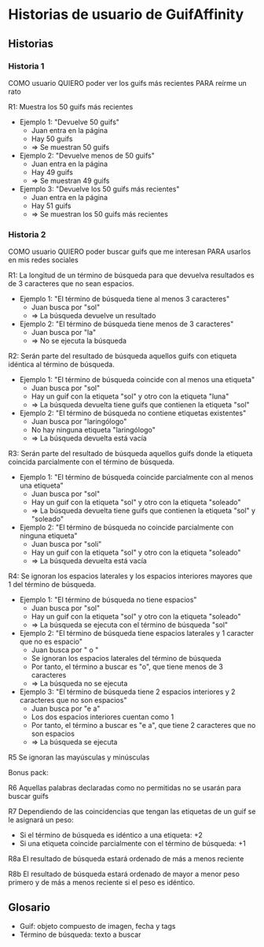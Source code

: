 ﻿# Historias de usuario de GuifAffinity

## Historias

### Historia 1
COMO usuario
QUIERO poder ver los guifs más recientes
PARA reírme un rato

R1: Muestra los 50 guifs más recientes
* Ejemplo 1: "Devuelve 50 guifs"
   * Juan entra en la página
   * Hay 50 guifs
   * => Se muestran 50 guifs
* Ejemplo 2: "Devuelve menos de 50 guifs"
   * Juan entra en la página
   * Hay 49 guifs
   * => Se muestran 49 guifs
* Ejemplo 3: "Devuelve los 50 guifs más recientes"
   * Juan entra en la página
   * Hay 51 guifs
   * => Se muestran los 50 guifs más recientes

### Historia 2
COMO usuario
QUIERO poder buscar guifs que me interesan
PARA usarlos en mis redes sociales

R1: La longitud de un término de búsqueda para que devuelva resultados es de 3 caracteres que no sean espacios.
* Ejemplo 1: "El término de búsqueda tiene al menos 3 caracteres"
   * Juan busca por "sol"
   * => La búsqueda devuelve un resultado
* Ejemplo 2: "El término de búsqueda tiene menos de 3 caracteres"
   * Juan busca por "la"
   * => No se ejecuta la búsqueda

R2: Serán parte del resultado de búsqueda aquellos guifs con etiqueta idéntica al término de búsqueda.
* Ejemplo 1: "El término de búsqueda coincide con al menos una etiqueta"
   * Juan busca por "sol"
   * Hay un guif con la etiqueta "sol" y otro con la etiqueta "luna"
   * => La búsqueda devuelta tiene guifs que contienen la etiqueta "sol"
* Ejemplo 2: "El término de búsqueda no contiene etiquetas existentes"
   * Juan busca por "laringólogo"
   * No hay ninguna etiqueta "laringólogo"
   * => La búsqueda devuelta está vacía

R3: Serán parte del resultado de búsqueda aquellos guifs donde la etiqueta coincida parcialmente con el término de búsqueda.
* Ejemplo 1: "El término de búsqueda coincide parcialmente con al menos una etiqueta"
   * Juan busca por "sol"
   * Hay un guif con la etiqueta "sol" y otro con la etiqueta "soleado"
   * => La búsqueda devuelta tiene guifs que contienen la etiqueta "sol" y "soleado"
* Ejemplo 2: "El término de búsqueda no coincide parcialmente con ninguna etiqueta"
   * Juan busca por "soli"
   * Hay un guif con la etiqueta "sol" y otro con la etiqueta "soleado"
   * => La búsqueda devuelta está vacía

R4: Se ignoran los espacios laterales y los espacios interiores mayores que 1 del término de búsqueda.
* Ejemplo 1: "El término de búsqueda no tiene espacios"
   * Juan busca por "sol"
   * Hay un guif con la etiqueta "sol" y otro con la etiqueta "soleado"
   * => La búsqueda se ejecuta con el término de búsqueda "sol"
* Ejemplo 2: "El término de búsqueda tiene espacios laterales y 1 caracter que no es espacio"
   * Juan busca por " o "
   * Se ignoran los espacios laterales del término de búsqueda
   * Por tanto, el término a buscar es "o", que tiene menos de 3 caracteres
   * => La búsqueda no se ejecuta
* Ejemplo 3: "El término de búsqueda tiene 2 espacios interiores y 2 caracteres que no son espacios"
   * Juan busca por "e  a"
   * Los dos espacios interiores cuentan como 1
   * Por tanto, el término a buscar es "e a", que tiene 2 caracteres que no son espacios
   * => La búsqueda se ejecuta

R5 Se ignoran las mayúsculas y minúsculas

Bonus pack:

R6 Aquellas palabras declaradas como no permitidas no se usarán para buscar guifs

R7 Dependiendo de las coincidencias que tengan las etiquetas de un guif se le asignará un peso:
   * Si el término de búsqueda es idéntico a una etiqueta: +2
   * Si una etiqueta coincide parcialmente con el término de búsqueda: +1

R8a El resultado de búsqueda estará ordenado de más a menos reciente

R8b El resultado de búsqueda estará ordenado de mayor a menor peso primero y de más a menos reciente si el peso es idéntico.

## Glosario

* Guif: objeto compuesto de imagen, fecha y tags
* Término de búsqueda: texto a buscar
